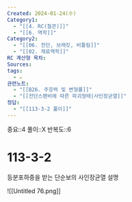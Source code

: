 ```yaml
---
Created: 2024-01-24(수)
Category1:
  - "[[4. RC(철콘)]]"
  - "[[6. 역학]]"
Category2:
  - "[[06. 전단, 브래킷, 비틀림]]"
  - "[[02. 재료역학]]"
RC 계산형 목차: 
Sources: 
tags:
  - ✏️
관련노트:
  - "[[B26. 주응력 및 변형률]]"
  - "[[전단스팬비에 따른 파괴형태|사인장균열]]"
정답:
  - "[[113-3-2 풀이]]"
---
```

중요::4
풀이::X
반복도::6

#  113-3-2



등분포하중을 받는 단순보의 사인장균열 설명

![[Untitled 76.png]]
